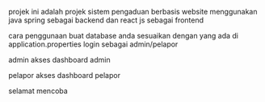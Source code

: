 projek ini adalah projek sistem pengaduan berbasis website menggunakan java spring sebagai backend dan react js sebagai frontend

cara penggunaan 
buat database anda sesuaikan dengan yang ada di application.properties
login sebagai admin/pelapor

admin
akses dashboard admin

pelapor
akses dashboard pelapor

selamat mencoba
